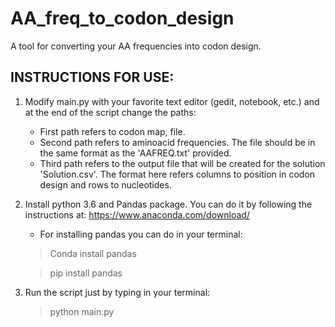 # AA_freq_to_codon_design
A tool for converting your AA frequencies into codon design.

## INSTRUCTIONS FOR USE:
1. Modify main.py with your favorite text editor (gedit, notebook, etc.) and at the end of the script change the paths:
	- First path refers to codon map, file.
	- Second path refers to aminoacid frequencies. The file should be in the same format as the 'AAFREQ.txt' provided.
	- Third path refers to the output file that will be created for the solution 'Solution.csv'. The format here refers columns to position in codon design and rows to nucleotides.
2. Install python 3.6 and Pandas package. You can do it by following the instructions at: https://www.anaconda.com/download/
	- For installing pandas you can do in your terminal: 
	> Conda install pandas

	> pip install pandas
3. Run the script just by typing in your terminal:
	> python main.py
